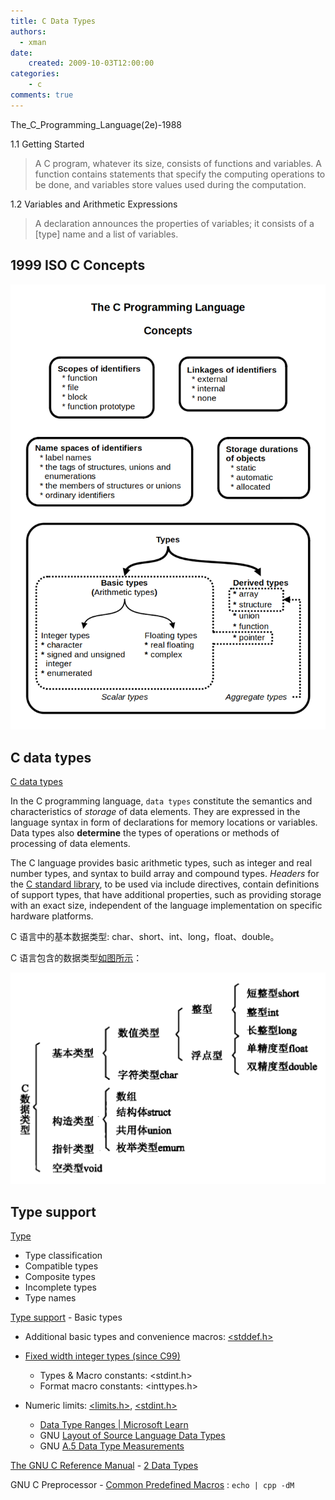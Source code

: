 ```yaml
---
title: C Data Types
authors:
  - xman
date:
    created: 2009-10-03T12:00:00
categories:
    - c
comments: true
---
```


The_C_Programming_Language(2e)-1988

1.1 Getting Started

> A C program, whatever its size, consists of functions and variables. A function contains statements that specify the computing operations to be done, and variables store values used during the computation.

1.2 Variables and Arithmetic Expressions

> A declaration announces the properties of variables; it consists of a [type] name and a list of variables.

<!-- more -->

## 1999 ISO C Concepts

![1999_ISO_C_Concepts](./images/1999_ISO_C_Concepts.png)

## C data types

[C data types](https://en.wikipedia.org/wiki/C_data_types)

In the C programming language, `data types` constitute the semantics and characteristics of *storage* of data elements. They are expressed in the language syntax in form of declarations for memory locations or variables. Data types also **determine** the types of operations or methods of processing of data elements.

The C language provides basic arithmetic types, such as integer and real number types, and syntax to build array and compound types. *Headers* for the [C standard library](https://en.wikipedia.org/wiki/C_standard_library), to be used via include directives, contain definitions of support types, that have additional properties, such as providing storage with an exact size, independent of the language implementation on specific hardware platforms.

C 语言中的基本数据类型: char、short、int、long，float、double。

C 语言包含的数据类型[如图所示](https://item.jd.com/12720594.html)：

![C-data-types](./images/C-data-types.png)

## Type support

[Type](https://en.cppreference.com/w/c/language/type)

- Type classification
- Compatible types
- Composite types
- Incomplete types
- Type names

[Type support](https://en.cppreference.com/w/c/types) - Basic types

- Additional basic types and convenience macros: [<stddef.h>](https://en.cppreference.com/w/c/types)
- [Fixed width integer types (since C99)](https://en.cppreference.com/w/c/types/integer)

    - Types & Macro constants: <stdint.h>
    - Format macro constants: <inttypes.h>

- Numeric limits: [<limits.h>](https://en.cppreference.com/w/c/types/limits), [<stdint.h>](https://en.cppreference.com/w/c/types/integer)

    - [Data Type Ranges | Microsoft Learn](https://learn.microsoft.com/en-us/cpp/cpp/data-type-ranges?view=msvc-170)
    - GNU [Layout of Source Language Data Types](https://gcc.gnu.org/onlinedocs/gccint/Type-Layout.html)
    - GNU [A.5 Data Type Measurements](http://www.gnu.org/software/libc/manual/html_node/Data-Type-Measurements.html#Data-Type-Measurements)

[The GNU C Reference Manual](https://www.gnu.org/software/gnu-c-manual/gnu-c-manual.html) - [2 Data Types](https://www.gnu.org/software/gnu-c-manual/gnu-c-manual.html#Data-Types)

GNU C Preprocessor - [Common Predefined Macros](https://gcc.gnu.org/onlinedocs/cpp/Common-Predefined-Macros.html) : `echo | cpp -dM`
